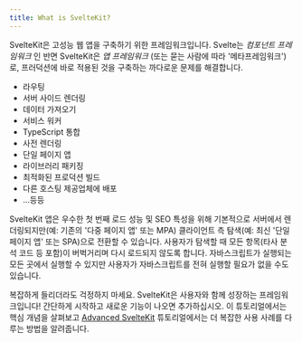 ```yaml
---
title: What is SvelteKit?
---
```


SvelteKit은 고성능 웹 앱을 구축하기 위한 프레임워크입니다. Svelte는 _컴포넌트 프레임워크_ 인 반면 SvelteKit은 _앱 프레임워크_ (또는 묻는 사람에 따라 '메타프레임워크')로, 프러덕션에 바로 적용된 것을 구축하는 까다로운 문제를 해결합니다.

- 라우팅
- 서버 사이드 렌더링
- 데이터 가져오기
- 서비스 워커
- TypeScript 통합
- 사전 렌더링
- 단일 페이지 앱
- 라이브러리 패키징
- 최적화된 프로덕션 빌드
- 다른 호스팅 제공업체에 배포
- ...등등

SvelteKit 앱은 우수한 첫 번째 로드 성능 및 SEO 특성을 위해 기본적으로 서버에서 렌더링되지만(예: 기존의 '다중 페이지 앱' 또는 MPA) 클라이언트 측 탐색(예: 최신 '단일 페이지 앱' 또는 SPA)으로 전환할 수 있습니다. 사용자가 탐색할 때 모든 항목(타사 분석 코드 등 포함)이 버벅거리며 다시 로드되지 않도록 합니다. 자바스크립트가 실행되는 모든 곳에서 실행할 수 있지만 사용자가 자바스크립트를 전혀 실행할 필요가 없을 수도 있습니다.

복잡하게 들리더라도 걱정하지 마세요. SvelteKit은 사용자와 함께 성장하는 프레임워크입니다! 간단하게 시작하고 새로운 기능이 나오면 추가하십시오. 이 튜토리얼에서는 핵심 개념을 살펴보고 [Advanced SvelteKit](/tutorial/handle) 튜토리얼에서는 더 복잡한 사용 사례를 다루는 방법을 알려줍니다.
